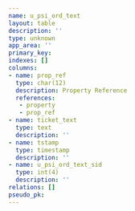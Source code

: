 ```yaml
---
name: u_psi_ord_text
layout: table
description: ''
type: unknown
app_area: ''
primary_key: 
indexes: []
columns:
- name: prop_ref
  type: char(12)
  description: Property Reference
  references:
   - property
   - prop_ref
- name: ticket_text
  type: text
  description: ''
- name: tstamp
  type: timestamp
  description: ''
- name: u_psi_ord_text_sid
  type: int(4)
  description: ''
relations: []
pseudo_pk: 
---
```


